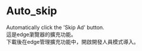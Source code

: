 # Auto_skip
Automatically click the 'Skip Ad' button.  
這是edge瀏覽器的擴充功能。  
下載後在edge管理擴充功能中，開啟開發人員模式導入。

